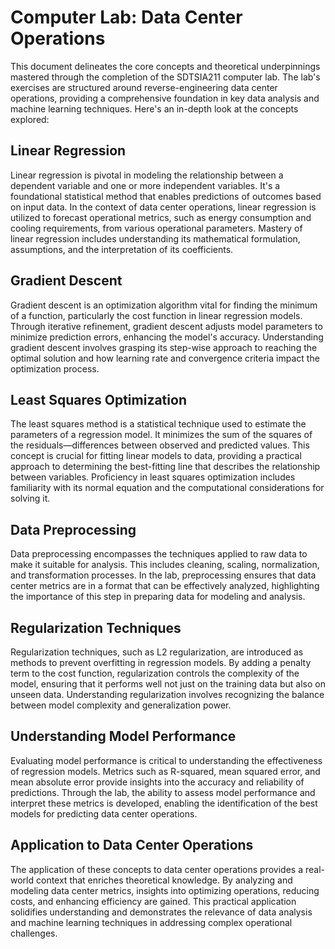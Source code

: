 # Computer Lab: Data Center Operations

This document delineates the core concepts and theoretical underpinnings mastered through the completion of the SDTSIA211 computer lab. The lab's exercises are structured around reverse-engineering data center operations, providing a comprehensive foundation in key data analysis and machine learning techniques. Here's an in-depth look at the concepts explored:

## Linear Regression

Linear regression is pivotal in modeling the relationship between a dependent variable and one or more independent variables. It's a foundational statistical method that enables predictions of outcomes based on input data. In the context of data center operations, linear regression is utilized to forecast operational metrics, such as energy consumption and cooling requirements, from various operational parameters. Mastery of linear regression includes understanding its mathematical formulation, assumptions, and the interpretation of its coefficients.

## Gradient Descent

Gradient descent is an optimization algorithm vital for finding the minimum of a function, particularly the cost function in linear regression models. Through iterative refinement, gradient descent adjusts model parameters to minimize prediction errors, enhancing the model's accuracy. Understanding gradient descent involves grasping its step-wise approach to reaching the optimal solution and how learning rate and convergence criteria impact the optimization process.

## Least Squares Optimization

The least squares method is a statistical technique used to estimate the parameters of a regression model. It minimizes the sum of the squares of the residuals—differences between observed and predicted values. This concept is crucial for fitting linear models to data, providing a practical approach to determining the best-fitting line that describes the relationship between variables. Proficiency in least squares optimization includes familiarity with its normal equation and the computational considerations for solving it.

## Data Preprocessing

Data preprocessing encompasses the techniques applied to raw data to make it suitable for analysis. This includes cleaning, scaling, normalization, and transformation processes. In the lab, preprocessing ensures that data center metrics are in a format that can be effectively analyzed, highlighting the importance of this step in preparing data for modeling and analysis.

## Regularization Techniques

Regularization techniques, such as L2 regularization, are introduced as methods to prevent overfitting in regression models. By adding a penalty term to the cost function, regularization controls the complexity of the model, ensuring that it performs well not just on the training data but also on unseen data. Understanding regularization involves recognizing the balance between model complexity and generalization power.

## Understanding Model Performance

Evaluating model performance is critical to understanding the effectiveness of regression models. Metrics such as R-squared, mean squared error, and mean absolute error provide insights into the accuracy and reliability of predictions. Through the lab, the ability to assess model performance and interpret these metrics is developed, enabling the identification of the best models for predicting data center operations.

## Application to Data Center Operations

The application of these concepts to data center operations provides a real-world context that enriches theoretical knowledge. By analyzing and modeling data center metrics, insights into optimizing operations, reducing costs, and enhancing efficiency are gained. This practical application solidifies understanding and demonstrates the relevance of data analysis and machine learning techniques in addressing complex operational challenges.
